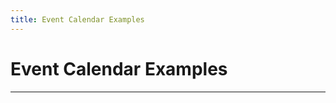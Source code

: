 ```yaml
---
title: Event Calendar Examples
---
```


<script setup>
  import Grid from './Grid.vue';
</script>

# Event Calendar Examples

<hr />

<Grid />